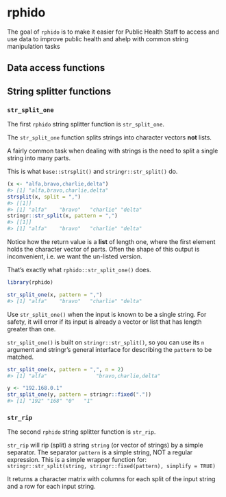 
<!-- README.md is generated from README.Rmd. Please edit that file -->

# rphido

The goal of `rphido` is to make it easier for Public Health Staff to
access and use data to improve public health and ahelp with common
string manipulation tasks

## Data access functions

## String splitter functions

### `str_split_one`

The first `rphido` string splitter function is `str_split_one`.

The `str_split_one` function splits strings into character vectors
**not** lists.

A fairly common task when dealing with strings is the need to split a
single string into many parts.

This is what `base::strsplit()` and `stringr::str_split()` do.

``` r
(x <- "alfa,bravo,charlie,delta")
#> [1] "alfa,bravo,charlie,delta"
strsplit(x, split = ",")
#> [[1]]
#> [1] "alfa"    "bravo"   "charlie" "delta"
stringr::str_split(x, pattern = ",")
#> [[1]]
#> [1] "alfa"    "bravo"   "charlie" "delta"
```

Notice how the return value is a **list** of length one, where the first
element holds the character vector of parts. Often the shape of this
output is inconvenient, i.e. we want the un-listed version.

That’s exactly what `rphido::str_split_one()` does.

``` r
library(rphido)

str_split_one(x, pattern = ",")
#> [1] "alfa"    "bravo"   "charlie" "delta"
```

Use `str_split_one()` when the input is known to be a single string. For
safety, it will error if its input is already a vector or list that has
length greater than one.

`str_split_one()` is built on `stringr::str_split()`, so you can use its
`n` argument and stringr’s general interface for describing the
`pattern` to be matched.

``` r
str_split_one(x, pattern = ",", n = 2)
#> [1] "alfa"                "bravo,charlie,delta"

y <- "192.168.0.1"
str_split_one(y, pattern = stringr::fixed("."))
#> [1] "192" "168" "0"   "1"
```

### `str_rip`

The second `rphido` string splitter function is `str_rip`.

`str_rip` will rip (split) a string `string` (or vector of strings) by a
simple separator. The separator `pattern` is a simple string, NOT a
regular expression. This is a simple wrapper function for:
`stringr::str_split(string, stringr::fixed(pattern), simplify = TRUE)`

It returns a character matrix with columns for each split of the input
string and a row for each input string.
